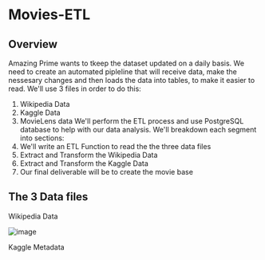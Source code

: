# Movies-ETL
## Overview
Amazing Prime wants to tkeep the dataset updated on a daily basis. We need to create an automated pipleline that will receive data, make the nessesary changes and then loads the data into tables, to make it easier to read.  We'll use 3 files in order to do this:
1. Wikipedia Data
2. Kaggle Data
3. MovieLens data
We'll perform the ETL process and use PostgreSQL database to help with our data analysis.  We'll breakdown each segment into sections:
1. We'll write an ETL Function to read the the three data files
2. Extract and Transform the Wikipedia Data
3. Extract and Transform the Kaggle Data
4. Our final deliverable will be to create the movie base

## The 3 Data files
Wikipedia Data

![image](https://user-images.githubusercontent.com/94253815/150708002-5cffabad-692b-4f29-8d88-c92169f01c5f.png)

Kaggle Metadata 




